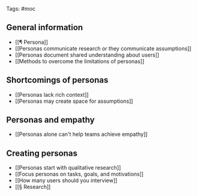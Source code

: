 Tags: #moc 

## General information
- [[¶ Persona]]
- [[Personas communicate research or they communicate assumptions]]
- [[Personas document shared understanding about users]]
- [[Methods to overcome the limitations of personas]]

## Shortcomings of personas
- [[Personas lack rich context]]
- [[Personas may create space for assumptions]]

## Personas and empathy
- [[Personas alone can't help teams achieve empathy]]

## Creating personas
- [[Personas start with qualitative research]]
- [[Focus personas on tasks, goals, and motivations]]
- [[How many users should you interview]]
- [[§ Research]]